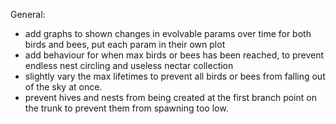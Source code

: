 General:

- add graphs to shown changes in evolvable params over time for both birds and bees, put each param in their own plot
- add behaviour for when max birds or bees has been reached, to prevent endless nest circling and useless nectar collection
- slightly vary the max lifetimes to prevent all birds or bees from falling out of the sky at once.
- prevent hives and nests from being created at the first branch point on the trunk to prevent them from spawning too low.